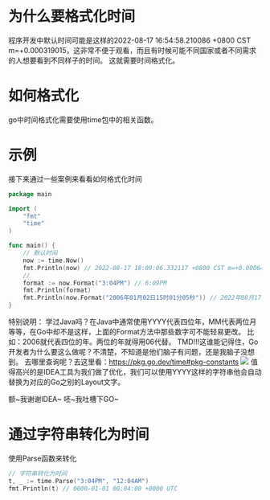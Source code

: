 # 为什么要格式化时间
程序开发中默认时间可能是这样的2022-08-17 16:54:58.210086 +0800 CST m=+0.000319015，这非常不便于观看，而且有时候可能不同国家或者不同需求的人想要看到不同样子的时间。
这就需要时间格式化。
# 如何格式化
go中时间格式化需要使用time包中的相关函数。
# 示例
接下来通过一些案例来看看如何格式化时间
```go
package main

import (
	"fmt"
	"time"
)

func main() {
	// 默认时间
	now := time.Now()
	fmt.Println(now) // 2022-08-17 18:09:06.332117 +0800 CST m=+0.000641201
	//
	format := now.Format("3:04PM") // 6:09PM
	fmt.Println(format)
	fmt.Println(now.Format("2006年01月02日15时01分05秒")) // 2022年08月17日18时08分06秒
}
```
特别说明：
学过Java吗？在Java中通常使用YYYY代表四位年，MM代表两位月等等，在Go中却不是这样，上面的Format方法中那些数字可不能轻易更改。
比如：2006就代表四位的年。两位的年就得用06代替。
TMD!!!这谁能记得住，Go开发者为什么要这么做呢？不清楚，不知道是他们脑子有问题，还是我脑子没想到。
去哪里查询呢？去这里看：https://pkg.go.dev/time#pkg-constants
![](https://itlab1024-1256529903.cos.ap-beijing.myqcloud.com/202208171813482.png)
值得高兴的是IDEA工具为我们做了优化，我们可以使用YYYY这样的字符串他会自动替换为对应的Go之别的Layout文字。

额~我谢谢IDEA~
呸~我吐槽下GO~
# 通过字符串转化为时间
使用Parse函数来转化
```go
// 字符串转化为时间
t, _ := time.Parse("3:04PM", "12:04AM")
fmt.Println(t) // 0000-01-01 00:04:00 +0000 UTC
```